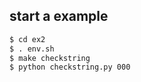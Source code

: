 ## start a example
```bash
$ cd ex2
$ . env.sh 
$ make checkstring
$ python checkstring.py 000
```

